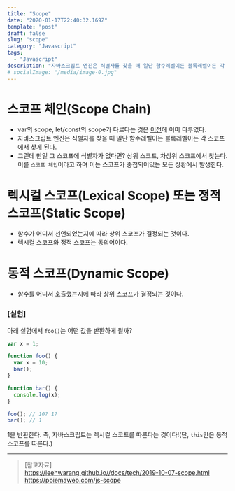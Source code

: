 ```yaml
---
title: "Scope"
date: "2020-01-17T22:40:32.169Z"
template: "post"
draft: false
slug: "scope"
category: "Javascript"
tags:
  - "Javascript"
description: "자바스크립트 엔진은 식별자를 찾을 때 일단 함수레벨이든 블록레벨이든 각 스코프에서 찾게 된다."
# socialImage: "/media/image-0.jpg"
---
```


# 스코프 체인(Scope Chain)
- var의 scope, let/const의 scope가 다르다는 것은 [이전](https://github.com/HyunSangHan/TIL/blob/master/var_vs_let_vs_const.md)에 이미 다루었다.
- 자바스크립트 엔진은 식별자를 찾을 때 일단 함수레벨이든 블록레벨이든 각 스코프에서 찾게 된다.
- 그런데 만일 그 스코프에 식별자가 없다면? 상위 스코프, 차상위 스코프에서 찾는다. 이를 `스코프 체인`이라고 하며 이는 스코프가 중첩되어있는 모든 상황에서 발생한다.

# 렉시컬 스코프(Lexical Scope) 또는 정적 스코프(Static Scope)
- 함수가 어디서 선언되었는지에 따라 상위 스코프가 결정되는 것이다.
- 렉시컬 스코프와 정적 스코프는 동의어이다.

# 동적 스코프(Dynamic Scope)
- 함수를 어디서 호출했는지에 따라 상위 스코프가 결정되는 것이다.  

### [실험]
아래 실험에서 `foo()`는 어떤 값을 반환하게 될까?

```js
var x = 1;

function foo() {
  var x = 10;
  bar();
}

function bar() {
  console.log(x);
}

foo(); // 10? 1?
bar(); // 1
```

1을 반환한다. 즉, 자바스크립트는 렉시컬 스코프를 따른다는 것이다!(단, `this`만은 동적 스코프를 따른다.)

---

> [참고자료]  
> https://leehwarang.github.io//docs/tech/2019-10-07-scope.html  
> https://poiemaweb.com/js-scope  

